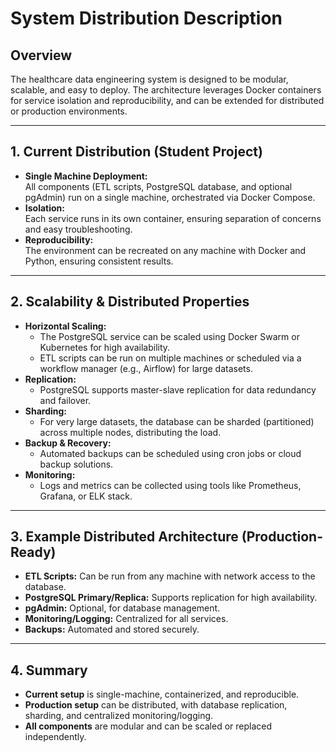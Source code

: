 # System Distribution Description

## Overview

The healthcare data engineering system is designed to be modular, scalable, and easy to deploy. The architecture leverages Docker containers for service isolation and reproducibility, and can be extended for distributed or production environments.

---

## 1. Current Distribution (Student Project)

- **Single Machine Deployment:**  
  All components (ETL scripts, PostgreSQL database, and optional pgAdmin) run on a single machine, orchestrated via Docker Compose.
- **Isolation:**  
  Each service runs in its own container, ensuring separation of concerns and easy troubleshooting.
- **Reproducibility:**  
  The environment can be recreated on any machine with Docker and Python, ensuring consistent results.

---

## 2. Scalability & Distributed Properties

- **Horizontal Scaling:**  
  - The PostgreSQL service can be scaled using Docker Swarm or Kubernetes for high availability.
  - ETL scripts can be run on multiple machines or scheduled via a workflow manager (e.g., Airflow) for large datasets.
- **Replication:**  
  - PostgreSQL supports master-slave replication for data redundancy and failover.
- **Sharding:**  
  - For very large datasets, the database can be sharded (partitioned) across multiple nodes, distributing the load.
- **Backup & Recovery:**  
  - Automated backups can be scheduled using cron jobs or cloud backup solutions.
- **Monitoring:**  
  - Logs and metrics can be collected using tools like Prometheus, Grafana, or ELK stack.

---

## 3. Example Distributed Architecture (Production-Ready)

- **ETL Scripts:** Can be run from any machine with network access to the database.
- **PostgreSQL Primary/Replica:** Supports replication for high availability.
- **pgAdmin:** Optional, for database management.
- **Monitoring/Logging:** Centralized for all services.
- **Backups:** Automated and stored securely.

---

## 4. Summary

- **Current setup** is single-machine, containerized, and reproducible.
- **Production setup** can be distributed, with database replication, sharding, and centralized monitoring/logging.
- **All components** are modular and can be scaled or replaced independently. 